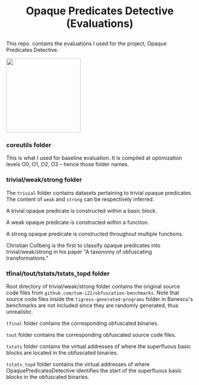# <p align='center'> Opaque Predicates Detective (Evaluations) </p>

This repo. contains the evaluations I used for the project, Opaque Predicates Detective.

<img src="datasets_structure.png" width="200">

### coreutils folder
This is what I used for baseline evaluation. It is compiled at optimization levels O0, O1, O2, O3 – hence those folder names.

### trivial/weak/strong folder 
The `trivial` folder contains datasets pertaining to trivial opaque predicates. The content of `weak` and `strong` can be respectively inferred. 

A trivial opaque predicate is constructed within a basic block.

A weak opaque predicate is constructed within a function.

A strong opaque predicate is constructed throughout multiple functions. 

Christian Collberg is the first to classify opaque predicates into trivial/weak/strong in his paper "A taxonomy of obfuscating transformations."

### tfinal/tout/tstats/tstats\_topd folder
Root directory of trivial/weak/strong folder contains the original source code files from `github.com/tum-i22/obfuscation-benchmarks`. Note that source code files inside the `tigress-generated-programs` folder in Banescu's benchmarks are not included since they are randomly generated, thus unrealistic. 

`tfinal` folder contains the corresponding obfuscated binaries. 

`tout` folder contains the corresponding obfuscated source code files.

`tstats` folder contains the virtual addresses of where the superfluous basic blocks are located in the obfuscated binaries.

`tstats_topd` folder contains the virtual addresses of where OpaquePredicatesDetective identifies the start of the superfluous basic blocks in the obfuscated binaries. 

